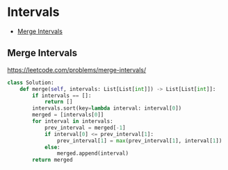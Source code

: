 # Intervals 

+ [Merge Intervals](#merge-intervals)

## Merge Intervals

https://leetcode.com/problems/merge-intervals/

```python
class Solution:
    def merge(self, intervals: List[List[int]]) -> List[List[int]]:
        if intervals == []:
            return []
        intervals.sort(key=lambda interval: interval[0])
        merged = [intervals[0]]
        for interval in intervals:
            prev_interval = merged[-1]
            if interval[0] <= prev_interval[1]:
                prev_interval[1] = max(prev_interval[1], interval[1])
            else:
                merged.append(interval)
        return merged
```
